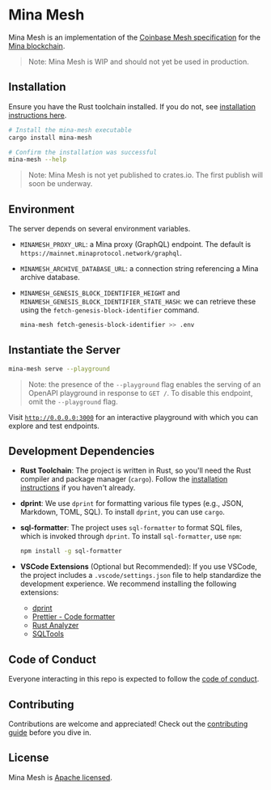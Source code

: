 # Mina Mesh

Mina Mesh is an implementation of the
[Coinbase Mesh specification](https://docs.cdp.coinbase.com/mesh/docs/welcome) for the
[Mina blockchain](https://minaprotocol.com/).

> Note: Mina Mesh is WIP and should not yet be used in production.

## Installation

Ensure you have the Rust toolchain installed. If you do not, see
[installation instructions here](https://www.rust-lang.org/tools/install).

```sh
# Install the mina-mesh executable
cargo install mina-mesh

# Confirm the installation was successful
mina-mesh --help
```

> Note: Mina Mesh is not yet published to crates.io. The first publish will soon be underway.

## Environment

The server depends on several environment variables.

- `MINAMESH_PROXY_URL`: a Mina proxy (GraphQL) endpoint. The default is
  `https://mainnet.minaprotocol.network/graphql`.
- `MINAMESH_ARCHIVE_DATABASE_URL`: a connection string referencing a Mina archive database.
- `MINAMESH_GENESIS_BLOCK_IDENTIFIER_HEIGHT` and `MINAMESH_GENESIS_BLOCK_IDENTIFIER_STATE_HASH`: we
  can retrieve these using the `fetch-genesis-block-identifier` command.

  ```sh
  mina-mesh fetch-genesis-block-identifier >> .env
  ```

## Instantiate the Server

```sh
mina-mesh serve --playground
```

> Note: the presence of the `--playground` flag enables the serving of an OpenAPI playground in
> response to `GET /`. To disable this endpoint, omit the `--playground` flag.

Visit [`http://0.0.0.0:3000`](http://0.0.0.0:3000) for an interactive playground with which you can
explore and test endpoints.

## Development Dependencies

- **Rust Toolchain**: The project is written in Rust, so you'll need the Rust compiler and package
  manager (`cargo`). Follow the [installation instructions](https://www.rust-lang.org/tools/install)
  if you haven't already.

- **dprint**: We use `dprint` for formatting various file types (e.g., JSON, Markdown, TOML, SQL).
  To install `dprint`, you can use `cargo`.

- **sql-formatter**: The project uses `sql-formatter` to format SQL files, which is invoked through
  `dprint`. To install `sql-formatter`, use `npm`:

  ```sh
  npm install -g sql-formatter
  ```

- **VSCode Extensions** (Optional but Recommended): If you use VSCode, the project includes a
  `.vscode/settings.json` file to help standardize the development experience. We recommend
  installing the following extensions:
  - [dprint](https://marketplace.visualstudio.com/items?itemName=dprint.dprint)
  - [Prettier - Code formatter](https://marketplace.visualstudio.com/items?itemName=esbenp.prettier-vscode)
  - [Rust Analyzer](https://marketplace.visualstudio.com/items?itemName=rust-lang.rust-analyzer)
  - [SQLTools](https://marketplace.visualstudio.com/items?itemName=mtxr.sqltools)

## Code of Conduct

Everyone interacting in this repo is expected to follow the [code of conduct](CODE_OF_CONDUCT.md).

## Contributing

Contributions are welcome and appreciated! Check out the [contributing guide](CONTRIBUTING.md)
before you dive in.

## License

Mina Mesh is [Apache licensed](LICENSE).
